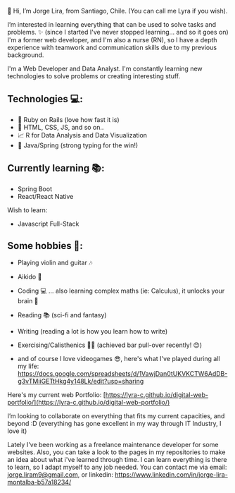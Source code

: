 👋 Hi, I’m Jorge Lira, from Santiago, Chile. (You can call me Lyra if you wish).

I’m interested in learning everything that can be used to solve tasks and problems. ✨
  (since I started I've never stopped learning... and so it goes on)
I'm a former web developer, and I'm also a nurse (RN), so I have a depth experience with teamwork and communication skills due to my previous background.

I'm a Web Developer and Data Analyst. I'm constantly learning new technologies to solve problems or creating interesting stuff.

## Technologies 💻:
- 🔻 Ruby on Rails (love how fast it is)
- 🔰 HTML, CSS, JS, and so on..
- 📈 R for Data Analysis and Data Visualization
- 🍃 Java/Spring (strong typing for the win!)

## Currently learning 📚:
- Spring Boot
- React/React Native

Wish to learn:
- Javascript Full-Stack


## Some hobbies 🌺:
- Playing violin and guitar 🎶
- Aikido 🥋
- Coding 💻  ... also learning complex maths (ie: Calculus), it unlocks your brain 🤯
- Reading 📚 (sci-fi and fantasy)
- Writing (reading a lot is how you learn how to write)
- Exercising/Calisthenics 🏃‍♂️ (achieved bar pull-over recently! 😊)

- and of course I love videogames 😎, here's what I've played during all my life: https://docs.google.com/spreadsheets/d/1VawjDan0tUKVKCTW6AdDB-g3vTMiiGETtHkg4y148Lk/edit?usp=sharing

Here's my current web Portfolio: [https://lyra-c.github.io/digital-web-portfolio/](https://lyra-c.github.io/digital-web-portfolio/)

I’m looking to collaborate on everything that fits my current capacities, and beyond :D  (everything has gone excellent in my way through IT Industry, I love it)

Lately I've been working as a freelance maintenance developer for some websites. Also, you can take a look to the pages in my repositories to make an idea about what i've learned through time. I can learn everything is there to learn, so I adapt myself to any job needed.
You can contact me via email: jorge.liram9@gmail.com, or linkedin: https://www.linkedin.com/in/jorge-lira-montalba-b57a18234/

<!---
Lyrachan/Lyrachan is a ✨ special ✨ repository because its `README.md` (this file) appears on your GitHub profile.
You can click the Preview link to take a look at your changes.
--->
